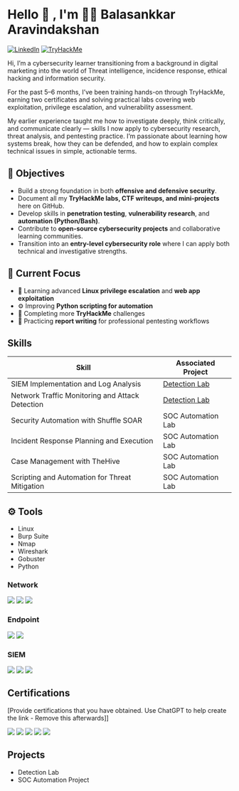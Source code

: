 # Hello 👋 , I'm 🧑‍💻 Balasankkar Aravindakshan 
[![LinkedIn](https://img.shields.io/badge/LinkedIn-0077B5?style=for-the-badge&logo=linkedin&logoColor=white)](https://www.linkedin.com/in/balasankkararavindhakshan) [![TryHackMe](https://img.shields.io/badge/TryHackMe-212C42?style=for-the-badge&logo=tryhackme&logoColor=white)](https://tryhackme.com/p/Balasankkar) 

Hi, I’m a cybersecurity learner transitioning from a background in digital marketing into the world of Threat intelligence, incidence response, ethical hacking and information security.

For the past 5–6 months, I’ve been training hands-on through TryHackMe, earning two certificates and solving practical labs covering web exploitation, privilege escalation, and vulnerability assessment.

My earlier experience taught me how to investigate deeply, think critically, and communicate clearly — skills I now apply to cybersecurity research, threat analysis, and pentesting practice. I’m passionate about learning how systems break, how they can be defended, and how to explain complex technical issues in simple, actionable terms.

## 🎯 Objectives

- Build a strong foundation in both **offensive and defensive security**.  
- Document all my **TryHackMe labs, CTF writeups, and mini-projects** here on GitHub.  
- Develop skills in **penetration testing**, **vulnerability research**, and **automation (Python/Bash)**.  
- Contribute to **open-source cybersecurity projects** and collaborative learning communities.  
- Transition into an **entry-level cybersecurity role** where I can apply both technical and investigative strengths.

## 🧠 Current Focus  
- 🧩 Learning advanced **Linux privilege escalation** and **web app exploitation**  
- ⚙️ Improving **Python scripting for automation**  
- 🎯 Completing more **TryHackMe** challenges  
- 🧾 Practicing **report writing** for professional pentesting workflows  

## Skills

| Skill                                         | Associated Project         |
|-----------------------------------------------|----------------------------|
| SIEM Implementation and Log Analysis          | <a href="https://google.com">Detection Lab</a>|
| Network Traffic Monitoring and Attack Detection | <a href="https://google.com">Detection Lab</a>|
| Security Automation with Shuffle SOAR         | SOC Automation Lab|
| Incident Response Planning and Execution      | SOC Automation Lab|
| Case Management with TheHive                  | SOC Automation Lab|
| Scripting and Automation for Threat Mitigation | SOC Automation Lab|

## ⚙️ Tools

- Linux
- Burp Suite
- Nmap
- Wireshark
- Gobuster
- Python

### Network
<div>
    <img src="https://img.shields.io/badge/-Wireshark-1679A7?&style=for-the-badge&logo=Wireshark&logoColor=white" />
    <img src="https://img.shields.io/badge/-Suricata-EF3B2D?&style=for-the-badge&logo=Suricata&logoColor=white" />
    <img src="https://img.shields.io/badge/-Zeek-777BB4?&style=for-the-badge&logo=Zeek&logoColor=white" />
</div>

### Endpoint
<div>
    <img src="https://img.shields.io/badge/-Microsoft_Defender_for_Endpoint-00A4EF?&style=for-the-badge&logo=Microsoft&logoColor=white" />
    <img src="https://img.shields.io/badge/-Velociraptor-4B275F?&style=for-the-badge&logo=Velociraptor&logoColor=white" />
</div>

### SIEM
<div>
    <img src="https://img.shields.io/badge/-Microsoft_Sentinel-0078D4?&style=for-the-badge&logo=Microsoft&logoColor=white" />
    <img src="https://img.shields.io/badge/-Splunk-000000?&style=for-the-badge&logo=Splunk&logoColor=white" />
    <img src="https://img.shields.io/badge/-Elastic-005571?&style=for-the-badge&logo=Elastic&logoColor=white" />
</div>

## Certifications
[Provide certifications that you have obtained. Use ChatGPT to help create the link - Remove this afterwards]]
<div>
<img src="https://img.shields.io/badge/-Security%2B-FF0000?&style=for-the-badge&logo=CompTIA&logoColor=white" />
<img src="https://img.shields.io/badge/-Network%2B-007ACC?&style=for-the-badge&logo=CompTIA&logoColor=white" />
<img src="https://img.shields.io/badge/-A%2B-4D4D4D?&style=for-the-badge&logo=CompTIA&logoColor=white" />
<img src="https://img.shields.io/badge/-CDSA-006400?&style=for-the-badge&logoColor=white" />
<img src="https://img.shields.io/badge/-CCD-000080?&style=for-the-badge&logoColor=white" />
</div>

## Projects
- Detection Lab
- SOC Automation Project

